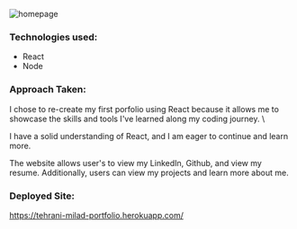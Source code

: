 
![homepage](https://user-images.githubusercontent.com/114964227/216732293-dda12cdb-13af-42c8-b137-aae0e17bb956.png)

### Technologies used: 
* React
* Node

### Approach Taken: 

I chose to re-create my first porfolio using React because it allows me to showcase the skills and tools I've learned along my coding journey. \

I have a solid understanding of React, and I am eager to continue and learn more. 

The website allows user's to view my LinkedIn, Github, and view my resume. Additionally, users can view my projects and learn more about me. 

### Deployed Site: 
https://tehrani-milad-portfolio.herokuapp.com/
